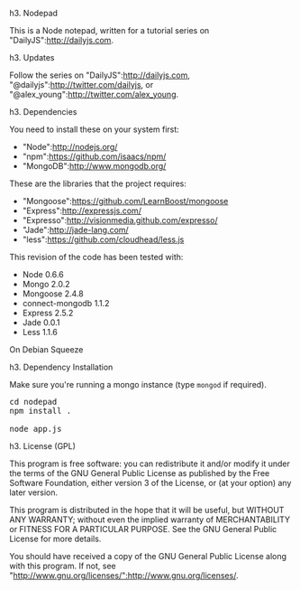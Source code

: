 h3. Nodepad

This is a Node notepad, written for a tutorial series on "DailyJS":http://dailyjs.com.

h3. Updates

Follow the series on "DailyJS":http://dailyjs.com, "@dailyjs":http://twitter.com/dailyjs, or "@alex_young":http://twitter.com/alex_young.

h3. Dependencies

You need to install these on your system first:

* "Node":http://nodejs.org/
* "npm":https://github.com/isaacs/npm/
* "MongoDB":http://www.mongodb.org/

These are the libraries that the project requires:

* "Mongoose":https://github.com/LearnBoost/mongoose
* "Express":http://expressjs.com/
* "Expresso":http://visionmedia.github.com/expresso/
* "Jade":http://jade-lang.com/
* "less":https://github.com/cloudhead/less.js

This revision of the code has been tested with:

* Node 0.6.6
* Mongo 2.0.2
* Mongoose 2.4.8
* connect-mongodb 1.1.2
* Express 2.5.2
* Jade 0.0.1
* Less 1.1.6

On Debian Squeeze

h3. Dependency Installation

Make sure you're running a mongo instance (type <code>mongod</code> if required).

<pre>
cd nodepad
npm install .

node app.js
</pre>

h3. License (GPL)

This program is free software: you can redistribute it and/or modify
it under the terms of the GNU General Public License as published by
the Free Software Foundation, either version 3 of the License, or
(at your option) any later version.

This program is distributed in the hope that it will be useful,
but WITHOUT ANY WARRANTY; without even the implied warranty of
MERCHANTABILITY or FITNESS FOR A PARTICULAR PURPOSE.  See the
GNU General Public License for more details.

You should have received a copy of the GNU General Public License
along with this program.  If not, see "http://www.gnu.org/licenses/":http://www.gnu.org/licenses/.

